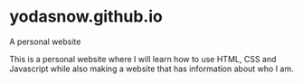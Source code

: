 # yodasnow.github.io
A personal website

This is a personal website where I will learn how to use HTML, CSS and Javascript while also making a website that has information about who I am.
